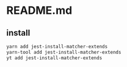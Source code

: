 # README.md

    

## install

```bash
yarn add jest-install-matcher-extends
yarn-tool add jest-install-matcher-extends
yt add jest-install-matcher-extends
```

